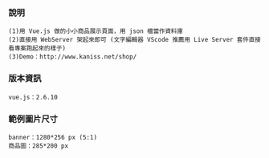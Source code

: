 ### 說明 ###
    (1)用 Vue.js 做的小小商品展示頁面，用 json 檔當作資料庫
    (2)直接用 WebServer 架起來即可 (文字編輯器 VScode 推薦用 Live Server 套件直接看專案跑起來的樣子)
    (3)Demo：http://www.kaniss.net/shop/

### 版本資訊 ###
    vue.js：2.6.10

### 範例圖片尺寸 ###
    banner：1280*256 px (5:1)
    商品圖：285*200 px
